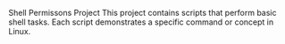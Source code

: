 Shell Permissons Project
This project contains scripts that perform basic shell tasks.
Each script demonstrates a specific command or concept in Linux.
